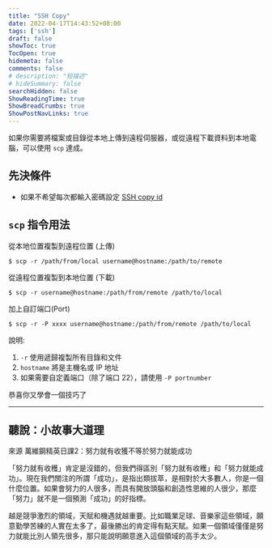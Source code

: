 ```yaml
---
title: "SSH Copy"
date: 2022-04-17T14:43:52+08:00
tags: ['ssh']
draft: false
showToc: true
TocOpen: true
hidemeta: false
comments: false
# description: "短描述"
# hideSummary: false
searchHidden: false
ShowReadingTime: true
ShowBreadCrumbs: true
ShowPostNavLinks: true
---
```


如果你需要將檔案或目錄從本地上傳到遠程伺服器，或從遠程下載資料到本地電腦，可以使用 `scp` 達成。

## 先決條件

- 如果不希望每次都輸入密碼設定 [SSH copy id](../ssh-copy-id)

## `scp` 指令用法

從本地位置複製到遠程位置 (上傳)

```
$ scp -r /path/from/local username@hostname:/path/to/remote
```

從遠程位置複製到本地位置 (下載)

```
$ scp -r username@hostname:/path/from/remote /path/to/local
```

加上自訂端口(Port)

```
$ scp -r -P xxxx username@hostname:/path/from/remote /path/to/local
```

說明:

1. `-r` 使用遞歸複製所有目錄和文件
1. `hostname` 將是主機名或 IP 地址
1. 如果需要自定義端口（除了端口 22），請使用 `-P portnumber`

恭喜你又學會一個技巧了

---

## 聽說：小故事大道理

來源 萬維鋼精英日課2：努力就有收獲不等於努力就能成功

「努力就有收穫」肯定是沒錯的，但我們得區別「努力就有收穫」和「努力就能成功」。現在我們關注的所謂「成功」，是指出類拔萃，是相對於大多數人，你是一個什麼位置。如果會努力的人很多，而具有開放頭腦和創造性思維的人很少，那麼「努力」就不是一個預測「成功」的好指標。

越是競爭激烈的領域，天賦和機遇就越重要。比如職業足球、音樂家這些領域，願意勤學苦練的人實在太多了，最後勝出的肯定得有點天賦。如果一個領域僅僅是努力就能比別人領先很多，那只能說明願意進入這個領域的高手太少。
